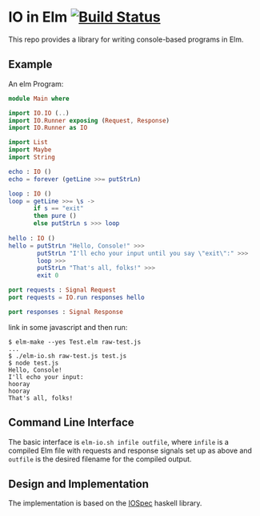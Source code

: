IO in Elm [![Build Status](https://travis-ci.org/maxsnew/IO.png?branch=master)](https://travis-ci.org/maxsnew/IO)
=========

This repo provides a library for writing console-based programs in
Elm.

Example
-------
An elm Program:
```elm
module Main where

import IO.IO (..)
import IO.Runner exposing (Request, Response)
import IO.Runner as IO

import List
import Maybe
import String

echo : IO ()
echo = forever (getLine >>= putStrLn)

loop : IO ()
loop = getLine >>= \s ->
       if s == "exit"
       then pure ()
       else putStrLn s >>> loop
       
hello : IO ()
hello = putStrLn "Hello, Console!" >>>
        putStrLn "I'll echo your input until you say \"exit\":" >>>
        loop >>>
        putStrLn "That's all, folks!" >>>
        exit 0

port requests : Signal Request
port requests = IO.run responses hello

port responses : Signal Response
```

link in some javascript and then run:
```
$ elm-make --yes Test.elm raw-test.js
...
$ ./elm-io.sh raw-test.js test.js
$ node test.js
Hello, Console!
I'll echo your input:
hooray
hooray
That's all, folks!
```

Command Line Interface
----------------------

The basic interface is `elm-io.sh infile outfile`, where `infile` is a
compiled Elm file with requests and response signals set up as above
and `outfile` is the desired filename for the compiled output.

Design and Implementation
-------------------------
The implementation is based on the
[IOSpec](http://hackage.haskell.org/package/IOSpec) haskell library.
